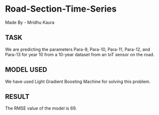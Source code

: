 # Road-Section-Time-Series
Made By - Mridhu Kaura


## TASK
We are predicting the parameters Para-9, Para-10, Para-11, Para-12, and Para-13 for year 10 from a 10-year dataset from an IoT sensor on the road.

## MODEL USED
We have used Light Gradient Boosting Machine for solving this problem.

## RESULT
The RMSE value of the model is 69.




